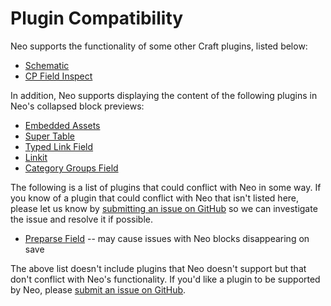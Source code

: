 # Plugin Compatibility

Neo supports the functionality of some other Craft plugins, listed below:

- [Schematic](https://github.com/nerds-and-company/schematic)
- [CP Field Inspect](https://github.com/mmikkel/CpFieldInspect-Craft)

In addition, Neo supports displaying the content of the following plugins in Neo's collapsed block previews:

- [Embedded Assets](https://github.com/spicywebau/craft-embedded-assets)
- [Super Table](https://github.com/verbb/super-table)
- [Typed Link Field](https://github.com/sebastian-lenz/craft-linkfield)
- [Linkit](https://github.com/fruitstudios/craft-linkit)
- [Category Groups Field](https://github.com/ttempleton/craft-category-groups-field)

The following is a list of plugins that could conflict with Neo in some way.  If you know of a plugin that could conflict with Neo that isn't listed here, please let us know by [submitting an issue on GitHub](https://github.com/spicywebau/craft-neo/issues/new) so we can investigate the issue and resolve it if possible.

- [Preparse Field](https://github.com/aelvan/Preparse-Field-Craft) -- may cause issues with Neo blocks disappearing on save

The above list doesn't include plugins that Neo doesn't support but that don't conflict with Neo's functionality.  If you'd like a plugin to be supported by Neo, please [submit an issue on GitHub](https://github.com/spicywebau/craft-neo/issues/new).
